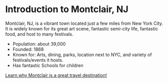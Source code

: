 # Introduction to Montclair, NJ

Montclair, NJ, is a vibrant town located just a few miles from New York City. It is widely known for its great art scene, fantastic semi-city life, fantastic food, and host to many festivals.

- Population: about 39,000
- Founded: 1868
- Known for: Arts, dining, parks, location next to NYC, and variety of festivals/events it hosts.
- Has fantastic Schools for children

[Learn why Montclair is a great travel destination!](why.md)
